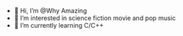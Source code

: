 - 👋 Hi, I’m @Why Amazing
- 👀 I’m interested in science fiction movie and pop music
- 🌱 I’m currently learning C/C++

<!---
WhyAmazing/WhyAmazing is a ✨ special ✨ repository because its `README.md` (this file) appears on your GitHub profile.
You can click the Preview link to take a look at your changes.
--->
